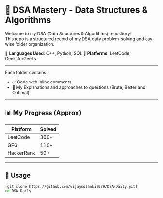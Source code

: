 # 🧠 DSA Mastery - Data Structures & Algorithms

Welcome to my DSA (Data Structures & Algorithms) repository!  
This repo is a structured record of my DSA daily problem-solving and day-wise folder organization.

📍 **Languages Used**: C++, Python, SQL 
📍 **Platforms**: LeetCode, GeeksforGeeks

---

Each folder contains:
- ✅ Code with inline comments
- 📌 My Explanations and approaches to questions (Brute, Better and Optimal)

---

## 📊 My Progress (Approx)

| Platform     | Solved |
|--------------|--------|
| LeetCode     | 360+   |
| GFG          | 110+   |
| HackerRank   | 50+   |

---

## 🚀 Usage

```bash
[git clone https://github.com/vijaysolanki9079/DSA-Daily.git]
cd DSA-Daily
